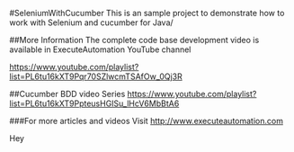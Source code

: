 #SeleniumWithCucumber
This is an sample project to demonstrate how to work with Selenium and cucumber for Java/

##More Information
The complete code base development video is available in ExecuteAutomation YouTube channel 

https://www.youtube.com/playlist?list=PL6tu16kXT9Pqr70SZlwcmTSAfOw_0Qj3R


##Cucumber BDD video Series
https://www.youtube.com/playlist?list=PL6tu16kXT9PpteusHGISu_lHcV6MbBtA6

###For more articles and videos
Visit http://www.executeautomation.com

Hey
